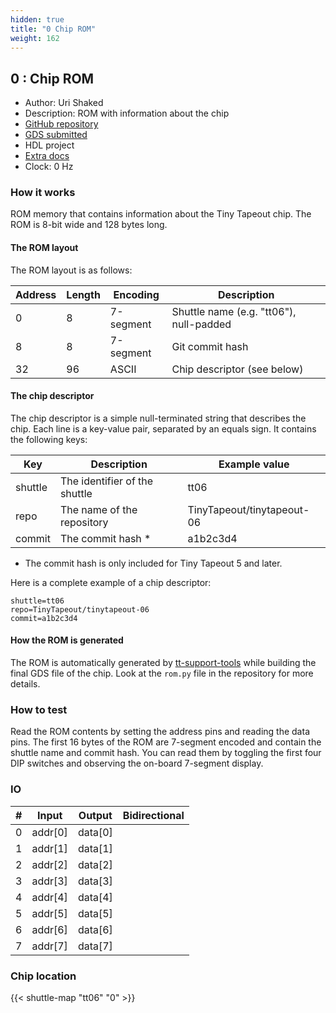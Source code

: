 ```yaml
---
hidden: true
title: "0 Chip ROM"
weight: 162
---
```


## 0 : Chip ROM

* Author: Uri Shaked
* Description: ROM with information about the chip
* [GitHub repository](https://github.com/TinyTapeout/tt-chip-rom)
* [GDS submitted](https://github.com/TinyTapeout/tt-chip-rom/actions/runs/7626402631)
* HDL project
* [Extra docs](None)
* Clock: 0 Hz

### How it works

ROM memory that contains information about the Tiny Tapeout chip. The ROM is 8-bit wide and 128 bytes long.

#### The ROM layout

The ROM layout is as follows:

| Address | Length | Encoding  | Description                              |
| ------- | ------ | --------- | ---------------------------------------- |
| 0       | 8      | 7-segment | Shuttle name (e.g. "tt06"), null-padded  |
| 8       | 8      | 7-segment | Git commit hash                          |
| 32      | 96     | ASCII     | Chip descriptor (see below)              |

#### The chip descriptor

The chip descriptor is a simple null-terminated string that describes the chip.
Each line is a key-value pair, separated by an equals sign. It contains the following keys:

| Key     | Description                   | Example value              |
| ------- | ----------------------------- | -------------------------- |
| shuttle | The identifier of the shuttle | tt06                       |
| repo    | The name of the repository    | TinyTapeout/tinytapeout-06 |
| commit  | The commit hash *            | a1b2c3d4                   |

* The commit hash is only included for Tiny Tapeout 5 and later.

Here is a complete example of a chip descriptor:

```
shuttle=tt06
repo=TinyTapeout/tinytapeout-06
commit=a1b2c3d4
```

#### How the ROM is generated

The ROM is automatically generated by [tt-support-tools](https://github.com/TinyTapeout/tt-support-tools)
while building the final GDS file of the chip. Look at the `rom.py` file in the repository for more details.

### How to test

Read the ROM contents by setting the address pins and reading the data pins.
The first 16 bytes of the ROM are 7-segment encoded and contain the shuttle name and commit hash.
You can read them by toggling the first four DIP switches and observing the on-board 7-segment display.


### IO

| # | Input          | Output         | Bidirectional   |
| - | -------------- | -------------- | --------------- |
| 0 | addr[0] | data[0] |  |
| 1 | addr[1] | data[1] |  |
| 2 | addr[2] | data[2] |  |
| 3 | addr[3] | data[3] |  |
| 4 | addr[4] | data[4] |  |
| 5 | addr[5] | data[5] |  |
| 6 | addr[6] | data[6] |  |
| 7 | addr[7] | data[7] |  |

### Chip location

{{< shuttle-map "tt06" "0" >}}
